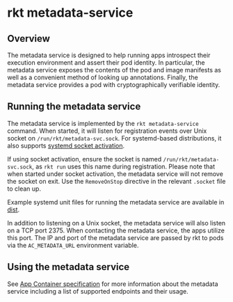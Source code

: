 # rkt metadata-service

## Overview

The metadata service is designed to help running apps introspect their execution environment and assert their pod identity.
In particular, the metadata service exposes the contents of the pod and image manifests as well as a convenient method of looking up annotations.
Finally, the metadata service provides a pod with cryptographically verifiable identity.

## Running the metadata service

The metadata service is implemented by the `rkt metadata-service` command.
When started, it will listen for registration events over Unix socket on `/run/rkt/metadata-svc.sock`.
For systemd-based distributions, it also supports [systemd socket activation](http://0pointer.de/blog/projects/socket-activation.html).

If using socket activation, ensure the socket is named `/run/rkt/metadata-svc.sock`, as `rkt run` uses this name during registration.
Please note that when started under socket activation, the metadata service will not remove the socket on exit.
Use the `RemoveOnStop` directive in the relevant `.socket` file to clean up.

Example systemd unit files for running the metadata service are available in [dist](https://github.com/coreos/rkt/tree/master/dist/init/systemd).

In addition to listening on a Unix socket, the metadata service will also listen on a TCP port 2375.
When contacting the metadata service, the apps utilize this port.
The IP and port of the metadata service are passed by rkt to pods via the `AC_METADATA_URL` environment variable.

## Using the metadata service

See [App Container specification](https://github.com/appc/spec/blob/master/spec/ace.md#app-container-metadata-service) for more information about the metadata service including a list of supported endpoints and their usage.
